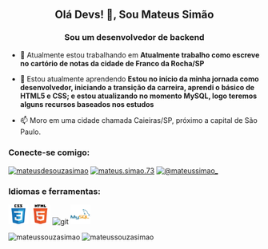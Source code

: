 <h2 align="center">Olá Devs! 👋, Sou Mateus Simão</h2>
<h3 align="center">Sou um desenvolvedor de backend</h3>

- 🔭 Atualmente estou trabalhando em **Atualmente trabalho como escreve no cartório de notas da cidade de Franco da Rocha/SP**

- 🌱 Estou atualmente aprendendo **Estou no início da minha jornada como desenvolvedor, iniciando a transição da carreira, aprendi o básico de HTML5 e CSS; e estou atualizando no momento MySQL, logo teremos alguns recursos baseados nos estudos**

- 📫 Moro em uma cidade chamada Caieiras/SP, próximo a capital de São Paulo.

<h3>Conecte-se comigo:</h3>

<a href="https://linkedin.com/in/mateusdesouzasimao/" target="blank"><img align="center" src="https://raw.githubusercontent.com/rahuldkjain/github-profile-readme-generator/master/src/images/icons/Social/linked-in-alt.svg" alt="mateusdesouzasimao" height="30" width="40"/></a>  <a href="https://fb.com/mateussimao/" target="blank"><img align="center" src="https://raw.githubusercontent.com/rahuldkjain/github-profile-readme-generator/master/src/images/icons/Social/facebook-alt.svg" alt="mateus.simao.73" height="30" width="40"/></a>  <a href="https://instagram.com/mateussimao_/" target="blank"><img align="center" src="https://raw.githubusercontent.com/rahuldkjain/github-profile-readme-generator/master/src/images/icons/Social/instagram.svg" alt="@mateussimao_" height="30" width="40"/></a>



<h3>Idiomas e ferramentas:</h3>

<img src="https://raw.githubusercontent.com/devicons/devicon/master/icons/css3/css3-original-wordmark.svg" alt="css3" width="40" height="40"/> <img src="https://raw.githubusercontent.com/devicons/devicon/master/icons/html5/html5-original-wordmark.svg" alt="html5" width="40" height="40"/> <img src="https://www.vectorlogo.zone/logos/git-scm/git-scm-icon.svg" alt=" git" width="40" height="40"/> <img src="https://raw.githubusercontent.com/devicons/devicon/master/icons/mysql/mysql-original-wordmark.svg" alt="mysql" width="40" heigth="40"/>



<img src="https://github-readme-stats.vercel.app/api?username=mateussouzasimao&show_icons=true&locale=en" alt="mateussouzasimao"/> <img src="https://github-readme-streak-stats.herokuapp.com/?user=mateussouzasimao&" alt="mateussouzasimao"/></p>

          
          
